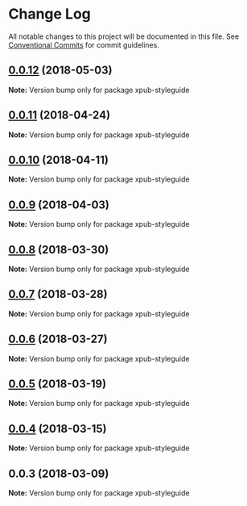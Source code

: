 # Change Log

All notable changes to this project will be documented in this file.
See [Conventional Commits](https://conventionalcommits.org) for commit guidelines.

<a name="0.0.12"></a>
## [0.0.12](https://gitlab.coko.foundation/pubsweet/pubsweet/compare/xpub-styleguide@0.0.11...xpub-styleguide@0.0.12) (2018-05-03)




**Note:** Version bump only for package xpub-styleguide

<a name="0.0.11"></a>
## [0.0.11](https://gitlab.coko.foundation/pubsweet/pubsweet/compare/xpub-styleguide@0.0.10...xpub-styleguide@0.0.11) (2018-04-24)




**Note:** Version bump only for package xpub-styleguide

<a name="0.0.10"></a>
## [0.0.10](https://gitlab.coko.foundation/pubsweet/pubsweet/compare/xpub-styleguide@0.0.9...xpub-styleguide@0.0.10) (2018-04-11)




**Note:** Version bump only for package xpub-styleguide

<a name="0.0.9"></a>
## [0.0.9](https://gitlab.coko.foundation/pubsweet/pubsweet/compare/xpub-styleguide@0.0.8...xpub-styleguide@0.0.9) (2018-04-03)




**Note:** Version bump only for package xpub-styleguide

<a name="0.0.8"></a>
## [0.0.8](https://gitlab.coko.foundation/pubsweet/pubsweet/compare/xpub-styleguide@0.0.7...xpub-styleguide@0.0.8) (2018-03-30)




**Note:** Version bump only for package xpub-styleguide

<a name="0.0.7"></a>
## [0.0.7](https://gitlab.coko.foundation/pubsweet/pubsweet/compare/xpub-styleguide@0.0.6...xpub-styleguide@0.0.7) (2018-03-28)




**Note:** Version bump only for package xpub-styleguide

<a name="0.0.6"></a>
## [0.0.6](https://gitlab.coko.foundation/pubsweet/pubsweet/compare/xpub-styleguide@0.0.5...xpub-styleguide@0.0.6) (2018-03-27)




**Note:** Version bump only for package xpub-styleguide

<a name="0.0.5"></a>
## [0.0.5](https://gitlab.coko.foundation/pubsweet/pubsweet/compare/xpub-styleguide@0.0.4...xpub-styleguide@0.0.5) (2018-03-19)




**Note:** Version bump only for package xpub-styleguide

<a name="0.0.4"></a>
## [0.0.4](https://gitlab.coko.foundation/pubsweet/pubsweet/compare/xpub-styleguide@0.0.3...xpub-styleguide@0.0.4) (2018-03-15)




**Note:** Version bump only for package xpub-styleguide

<a name="0.0.3"></a>

## 0.0.3 (2018-03-09)

**Note:** Version bump only for package xpub-styleguide
